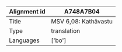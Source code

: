 |Alignment id | A748A7B04
| --- | --- 
|Title | MSV 6,08: Kathāvastu 
|Type | translation
|Languages | ['bo']